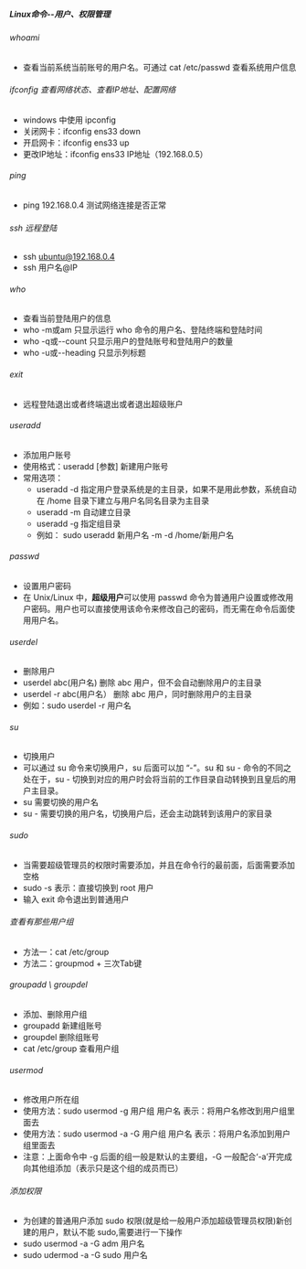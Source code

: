 ##### Linux命令--用户、权限管理

###### whoami 
- 查看当前系统当前账号的用户名。可通过 cat /etc/passwd 查看系统用户信息

###### ifconfig 查看网络状态、查看IP地址、配置网络
- windows 中使用 ipconfig
- 关闭网卡：ifconfig ens33 down
- 开启网卡：ifconfig ens33 up
- 更改IP地址：ifconfig ens33 IP地址（192.168.0.5）

###### ping 
- ping 192.168.0.4 测试网络连接是否正常

###### ssh 远程登陆
- ssh ubuntu@192.168.0.4
- ssh 用户名@IP

###### who 
- 查看当前登陆用户的信息
- who -m或am	 只显示运行 who 命令的用户名、登陆终端和登陆时间
- who -q或--count 只显示用户的登陆账号和登陆用户的数量
- who -u或--heading 只显示列标题	

###### exit 
- 远程登陆退出或者终端退出或者退出超级账户

###### useradd 
- 添加用户账号
- 使用格式：useradd [参数] 新建用户账号
- 常用选项：
	- useradd -d	指定用户登录系统是的主目录，如果不是用此参数，系统自动在 /home 目录下建立与用户名同名目录为主目录
	- useradd -m	自动建立目录
	- useradd -g	指定组目录
	- 例如：	sudo useradd 新用户名 -m -d /home/新用户名


###### passwd 
- 设置用户密码
- 在 Unix/Linux 中，**超级用户**可以使用 passwd 命令为普通用户设置或修改用户密码。用户也可以直接使用该命令来修改自己的密码，而无需在命令后面使用用户名。

###### userdel 
- 删除用户
- userdel abc(用户名)  删除 abc 用户，但不会自动删除用户的主目录
- userdel -r abc(用户名） 删除 abc 用户，同时删除用户的主目录
- 例如：sudo userdel -r 用户名

###### su 
- 切换用户
- 可以通过 su 命令来切换用户，su 后面可以加 “-”。su 和 su - 命令的不同之处在于，su - 切换到对应的用户时会将当前的工作目录自动转换到且皇后的用户主目录。
- su 需要切换的用户名
- su - 需要切换的用户名，切换用户后，还会主动跳转到该用户的家目录

###### sudo
- 当需要超级管理员的权限时需要添加，并且在命令行的最前面，后面需要添加空格
- sudo -s 表示：直接切换到 root 用户
- 输入 exit 命令退出到普通用户

###### 查看有那些用户组
- 方法一：cat /etc/group
- 方法二：groupmod + 三次Tab键

###### groupadd \ groupdel 
- 添加、删除用户组
- groupadd 新建组账号
- groupdel 删除组账号
- cat /etc/group 查看用户组

###### usermod 
- 修改用户所在组
- 使用方法：sudo usermod -g 用户组 用户名  表示：将用户名修改到用户组里面去
- 使用方法：sudo usermod -a -G 用户组 用户名 表示：将用户名添加到用户组里面去
- 注意：上面命令中 -g 后面的组一般是默认的主要组，-G 一般配合‘-a’开完成向其他组添加（表示只是这个组的成员而已）

###### 添加权限 
- 为创建的普通用户添加 sudo 权限(就是给一般用户添加超级管理员权限)新创建的用户，默认不能 sudo,需要进行一下操作
- sudo usermod -a -G adm 用户名
- sudo udermod -a -G sudo 用户名
	
	









